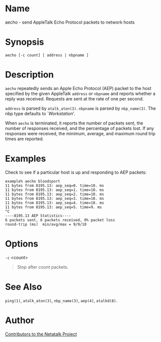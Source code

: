# Name

aecho - send AppleTalk Echo Protocol packets to network hosts

# Synopsis

`aecho [-c count] [ address | nbpname ]`

# Description

`aecho` repeatedly sends an Apple Echo Protocol (AEP) packet to the host
specified by the given AppleTalk `address` or `nbpname` and reports
whether a reply was received. Requests are sent at the rate of one per
second.

`address` is parsed by `atalk_aton(3)`. `nbpname` is parsed by
`nbp_name(3)`. The nbp type defaults to \`*Workstation*'.

When `aecho` is terminated, it reports the number of packets sent, the
number of responses received, and the percentage of packets lost. If any
responses were received, the minimum, average, and maximum round trip
times are reported.

# Examples

Check to see if a particular host is up and responding to AEP packets:

    example% aecho bloodsport
    11 bytes from 8195.13: aep_seq=0. time=10. ms
    11 bytes from 8195.13: aep_seq=1. time=10. ms
    11 bytes from 8195.13: aep_seq=2. time=10. ms
    11 bytes from 8195.13: aep_seq=3. time=10. ms
    11 bytes from 8195.13: aep_seq=4. time=10. ms
    11 bytes from 8195.13: aep_seq=5. time=9. ms
    ^C
    ----8195.13 AEP Statistics----
    6 packets sent, 6 packets received, 0% packet loss
    round-trip (ms)  min/avg/max = 9/9/10

# Options

`-c` <count\>

> Stop after *count* packets.

# See Also

`ping(1)`, `atalk_aton(3)`, `nbp_name(3)`, `aep(4)`, `atalkd(8)`.

# Author

[Contributors to the Netatalk Project](https://netatalk.io/contributors)

